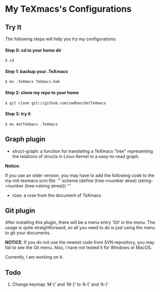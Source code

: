 # My TeXmacs's Configurations

## Try It
The following steps will help you try my configurations:
#### Step 0: cd to your home dir
`$ cd`
#### Step 1: backup your .TeXmacs
`$ mv .TeXmacs TeXmacs.bak`
#### Step 2: clone my repo to your home
`$ git clone git://github.com/sadhen/dotTeXmacs`
#### Step 3: try it
`$ mv dotTeXmacs .TeXmacs`

## Graph plugin
+ struct-graph: a function for translating a TeXmacs "tree" representing the relations of structs in Linux Kernel to a easy-to-read graph.

**Notice**:

If you use an older version, you may have to add the following code to the my-init-texmacs.scm file:
‘‘‘ scheme
(define (tree->number atree)
        (string->number (tree->string atree)))
‘‘‘

+ rose: a rose from the document of TeXmacs

## Git plugin
After installing this plugin, there will be a menu entry ‘Git‘ in the menu. The usage is quite straightforward, so all you need to do is just using the menu to git your documents.

**NOTICE**: If you do not use the newest code from SVN repository, you may fail to see the Git menu. Also, I have not tested it for Windows or MacOS.

Currently, I am working on it.

## Todo

1. Change keymap ‘M-[‘ and ‘M-]‘ to ‘A-[‘ and ‘A-]‘
